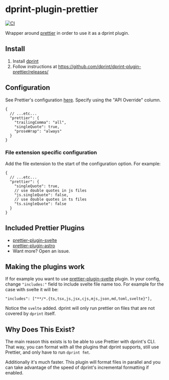 # dprint-plugin-prettier

[![CI](https://github.com/dprint/dprint-plugin-prettier/workflows/CI/badge.svg)](https://github.com/dprint/dprint-plugin-prettier/actions?query=workflow%3ACI)

Wrapper around [prettier](https://prettier.io/) in order to use it as a dprint plugin.

## Install

1. Install [dprint](https://dprint.dev/install/)
2. Follow instructions at https://github.com/dprint/dprint-plugin-prettier/releases/

## Configuration

See Prettier's configuration [here](https://prettier.io/docs/en/options.html). Specify using the "API Override" column.

```jsonc
{
  // ...etc...
  "prettier": {
    "trailingComma": "all",
    "singleQuote": true,
    "proseWrap": "always"
  }
}
```

### File extension specific configuration

Add the file extension to the start of the configuration option. For example:

```jsonc
{
  // ...etc...
  "prettier": {
    "singleQuote": true,
    // use double quotes in js files
    "js.singleQuote": false,
    // use double quotes in ts files
    "ts.singleQuote": false
  }
}
```

## Included Prettier Plugins

- [prettier-plugin-svelte](https://github.com/sveltejs/prettier-plugin-svelte)
- [prettier-plugin-astro](https://github.com/withastro/prettier-plugin-astro)
- Want more? Open an issue.

## Making the plugins work

If for example you want to use [prettier-plugin-svelte](https://github.com/sveltejs/prettier-plugin-svelte) plugin. In your config, change `"includes:"` field to include svelte file name too. For example for the case with svelte it will be:

`"includes": ["**/*.{ts,tsx,js,jsx,cjs,mjs,json,md,toml,svelte}"],`

Notice the `svelte` added. dprint will only run prettier on files that are not covered by `dprint` itself.

## Why Does This Exist?

The main reason this exists is to be able to use Prettier with dprint's CLI. That way, you can format with all the plugins that dprint supports, still use Prettier, and only have to run `dprint fmt`.

Additionally it's much faster. This plugin will format files in parallel and you can take advantage of the speed of dprint's incremental formatting if enabled.
